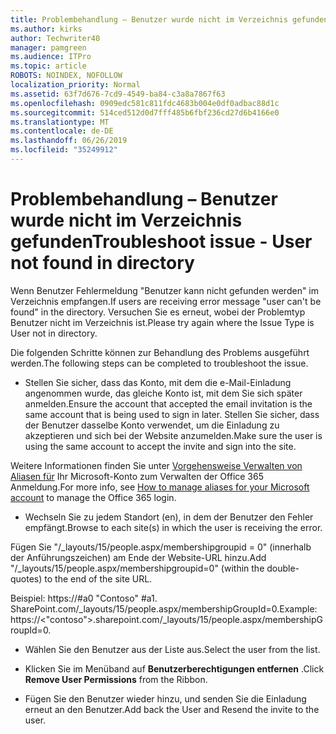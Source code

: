 ```yaml
---
title: Problembehandlung – Benutzer wurde nicht im Verzeichnis gefunden
ms.author: kirks
author: Techwriter40
manager: pamgreen
ms.audience: ITPro
ms.topic: article
ROBOTS: NOINDEX, NOFOLLOW
localization_priority: Normal
ms.assetid: 63f7d676-7cd9-4549-ba84-c3a8a7867f63
ms.openlocfilehash: 0909edc581c811fdc4683b004e0df0adbac88d1c
ms.sourcegitcommit: 514ced512d0d7fff485b6fbf236cd27d6b4166e0
ms.translationtype: MT
ms.contentlocale: de-DE
ms.lasthandoff: 06/26/2019
ms.locfileid: "35249912"
---
```

# <a name="troubleshoot-issue---user-not-found-in-directory"></a><span data-ttu-id="06e7e-102">Problembehandlung – Benutzer wurde nicht im Verzeichnis gefunden</span><span class="sxs-lookup"><span data-stu-id="06e7e-102">Troubleshoot issue - User not found in directory</span></span>

<span data-ttu-id="06e7e-103">Wenn Benutzer Fehlermeldung "Benutzer kann nicht gefunden werden" im Verzeichnis empfangen.</span><span class="sxs-lookup"><span data-stu-id="06e7e-103">If users are receiving error message "user can't be found" in the directory.</span></span> <span data-ttu-id="06e7e-104">Versuchen Sie es erneut, wobei der Problemtyp Benutzer nicht im Verzeichnis ist.</span><span class="sxs-lookup"><span data-stu-id="06e7e-104">Please try again where the Issue Type is User not in directory.</span></span>

<span data-ttu-id="06e7e-105">Die folgenden Schritte können zur Behandlung des Problems ausgeführt werden.</span><span class="sxs-lookup"><span data-stu-id="06e7e-105">The following steps can be completed to troubleshoot the issue.</span></span>

- <span data-ttu-id="06e7e-106">Stellen Sie sicher, dass das Konto, mit dem die e-Mail-Einladung angenommen wurde, das gleiche Konto ist, mit dem Sie sich später anmelden.</span><span class="sxs-lookup"><span data-stu-id="06e7e-106">Ensure the account that accepted the email invitation is the same account that is being used to sign in later.</span></span> <span data-ttu-id="06e7e-107">Stellen Sie sicher, dass der Benutzer dasselbe Konto verwendet, um die Einladung zu akzeptieren und sich bei der Website anzumelden.</span><span class="sxs-lookup"><span data-stu-id="06e7e-107">Make sure the user is using the same account to accept the invite and sign into the site.</span></span> 

<span data-ttu-id="06e7e-108">Weitere Informationen finden Sie unter [Vorgehensweise Verwalten von Aliasen für</a> Ihr Microsoft-Konto zum Verwalten der Office 365 Anmeldung](https://support.microsoft.com/help/12407/microsoft-account-how-to-manage-aliases).</span><span class="sxs-lookup"><span data-stu-id="06e7e-108">For more info, see [How to manage aliases for your Microsoft account</a> to manage the Office 365 login](https://support.microsoft.com/help/12407/microsoft-account-how-to-manage-aliases).</span></span> 

- <span data-ttu-id="06e7e-109">Wechseln Sie zu jedem Standort (en), in dem der Benutzer den Fehler empfängt.</span><span class="sxs-lookup"><span data-stu-id="06e7e-109">Browse to each site(s) in which the user is receiving the error.</span></span> 

<span data-ttu-id="06e7e-110">Fügen Sie "/_layouts/15/people.aspx/membershipgroupid = 0" (innerhalb der Anführungszeichen) am Ende der Website-URL hinzu.</span><span class="sxs-lookup"><span data-stu-id="06e7e-110">Add "/_layouts/15/people.aspx/membershipgroupid=0" (within the double-quotes) to the end of the site URL.</span></span> 

<span data-ttu-id="06e7e-111">Beispiel: https://#a0 "Contoso" #a1. SharePoint.com/_layouts/15/people.aspx/membershipGroupId=0.</span><span class="sxs-lookup"><span data-stu-id="06e7e-111">Example: https://<"contoso">.sharepoint.com/_layouts/15/people.aspx/membershipGroupId=0.</span></span>

- <span data-ttu-id="06e7e-112">Wählen Sie den Benutzer aus der Liste aus.</span><span class="sxs-lookup"><span data-stu-id="06e7e-112">Select the user from the list.</span></span>

- <span data-ttu-id="06e7e-113">Klicken Sie im Menüband auf **Benutzerberechtigungen entfernen** .</span><span class="sxs-lookup"><span data-stu-id="06e7e-113">Click **Remove User Permissions** from the Ribbon.</span></span> 
-  <span data-ttu-id="06e7e-114">Fügen Sie den Benutzer wieder hinzu, und senden Sie die Einladung erneut an den Benutzer.</span><span class="sxs-lookup"><span data-stu-id="06e7e-114">Add back the User and Resend the invite to the user.</span></span>

